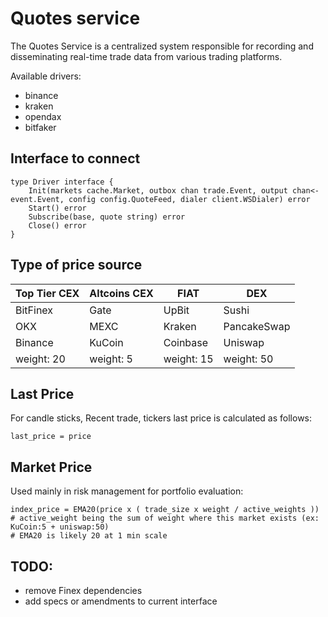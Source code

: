 # Quotes service

The Quotes Service is a centralized system responsible for recording and disseminating real-time trade data 
from various trading platforms.

Available drivers:
- binance
- kraken
- opendax
- bitfaker

## Interface to connect

```
type Driver interface {
	Init(markets cache.Market, outbox chan trade.Event, output chan<- event.Event, config config.QuoteFeed, dialer client.WSDialer) error
	Start() error
	Subscribe(base, quote string) error
	Close() error
}
```

## Type of price source

| Top Tier CEX | Altcoins CEX | FIAT       | DEX         |
| ------------ | ------------ | ---------- | ----------- |
| BitFinex     | Gate         | UpBit      | Sushi       |
| OKX          | MEXC         | Kraken     | PancakeSwap |
| Binance      | KuCoin       | Coinbase   | Uniswap     |
| weight: 20   | weight: 5    | weight: 15 | weight: 50  |

## Last Price

For candle sticks, Recent trade, tickers last price is calculated as follows:

```
last_price = price
```



## Market Price

Used mainly in risk management for portfolio evaluation:

```
index_price = EMA20(price x ( trade_size x weight / active_weights ))
# active_weight being the sum of weight where this market exists (ex: KuCoin:5 + uniswap:50)
# EMA20 is likely 20 at 1 min scale
```



## TODO:

- remove Finex dependencies
- add specs or amendments to current interface
